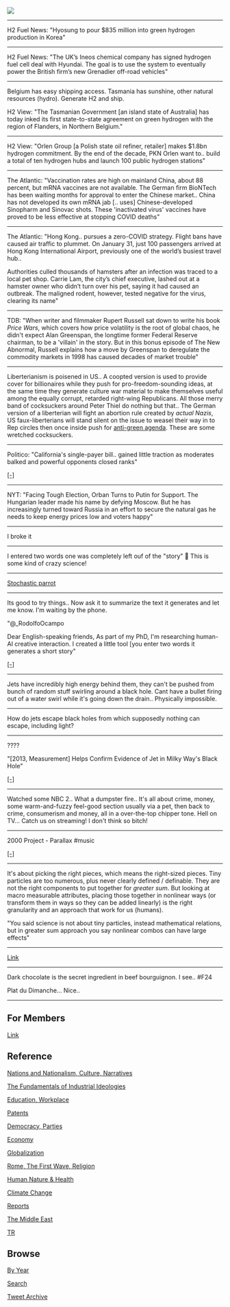 <img src="https://drive.google.com/uc?export=view&id=1B2wf9R7AMH1d7Vw6e2mucLbIQ5NSjir7"/>

---

H2 Fuel News: "Hyosung to pour $835 million into green hydrogen
production in Korea"

---

H2 Fuel News: "The UK’s Ineos chemical company has signed hydrogen fuel
cell deal with Hyundai. The goal is to use the system to eventually
power the British firm’s new Grenadier off-road vehicles"

---

Belgium has easy shipping access. Tasmania has sunshine, other natural
resources (hydro). Generate H2 and ship.

H2 View: "The Tasmanian Government [an island state of Australia] has
today inked its first state-to-state agreement on green hydrogen with
the region of Flanders, in Northern Belgium."

---

H2 View: "Orlen Group [a Polish state oil refiner, retailer] makes
$1.8bn hydrogen commitment. By the end of the decade, PKN Orlen want
to..  build a total of ten hydrogen hubs and launch 100 public
hydrogen stations"

---

The Atlantic: "Vaccination rates are high on mainland China, about 88
percent, but mRNA vaccines are not available. The German firm BioNTech
has been waiting months for approval to enter the Chinese
market.. China has not developed its own mRNA jab [.. uses]
Chinese-developed Sinopharm and Sinovac shots. These 'inactivated
virus' vaccines have proved to be less effective at stopping COVID
deaths"

---

The Atlantic: "Hong Kong.. pursues a zero-COVID strategy. Flight bans
have caused air traffic to plummet. On January 31, just 100 passengers
arrived at Hong Kong International Airport, previously one of the
world’s busiest travel hub..

Authorities culled thousands of hamsters after an infection was traced
to a local pet shop. Carrie Lam, the city’s chief executive, lashed
out at a hamster owner who didn’t turn over his pet, saying it had
caused an outbreak. The maligned rodent, however, tested negative for
the virus, clearing its name"

---

TDB: "When writer and filmmaker Rupert Russell sat down to write his
book *Price Wars*, which covers how price volatility is the root of
global chaos, he didn't expect Alan Greenspan, the longtime former
Federal Reserve chairman, to be a 'villain' in the story. But in this
bonus episode of The New Abnormal, Russell explains how a move by
Greenspan to deregulate the commodity markets in 1998 has caused
decades of market trouble"

---

Liberterianism is poisened in US.. A coopted version is used to
provide cover for billionaires while they push for pro-freedom-sounding
ideas, at the same time they generate culture war material to make
themselves useful among the equally corrupt, retarded right-wing
Republicans. All those merry band of cocksuckers around Peter Thiel do
nothing but that.. The German version of a liberterian will fight
an abortion rule created by *actual Nazis*, US faux-liberterians will
stand silent on the issue to weasel their way in to Rep circles then once
inside push for [anti-green agenda](https://www.bloomberg.com/news/features/2021-09-15/peter-thiel-gamed-silicon-valley-tech-trump-taxes-and-politics).
These are some wretched cocksuckers.

---

Politico: "California's single-payer bill.. gained little traction as
moderates balked and powerful opponents closed ranks"

[[-]](https://www.politico.com/news/2022/02/05/the-left-strikes-out-on-single-payer-even-in-liberal-california-00004992)

---

NYT: "Facing Tough Election, Orban Turns to Putin for Support. The
Hungarian leader made his name by defying Moscow. But he has
increasingly turned toward Russia in an effort to secure the natural
gas he needs to keep energy prices low and voters happy"

---

I broke it

---

I entered two words one was completely left ouf of the "story" 🤣
This is some kind of crazy science! 

---

[Stochastic parrot](2020/07/ai-comments.md#parrot)

---

Its good to try things.. Now ask it to summarize the text it generates
and let me know. I'm waiting by the phone.

"@_RodolfoOcampo

Dear English-speaking friends, As part of my PhD, I'm researching
human-AI creative interaction. I created a little tool [you enter two
words it generates a short story"

[[-]](https://mobile.twitter.com/_RodolfoOcampo/status/1488379758551388168)

---

Jets have incredibly high energy behind them, they can't be pushed
from bunch of random stuff swirling around a black hole. Cant have a
bullet firing out of a water swirl while it's going down the
drain.. Physically impossible.

---

How do jets escape black holes from which supposedly nothing can
escape, including light?

---

????

"[2013, Measurement] Helps Confirm Evidence of Jet in Milky Way's Black Hole"

[[-]](https://www.nasa.gov/mission_pages/chandra/news/high-energy-particles-in-milky-way.html)

---

Watched some NBC 2.. What a dumpster fire.. It's all about crime,
money, some warm-and-fuzzy feel-good section usually via a pet, then
back to crime, consumerism and money, all in a over-the-top chipper
tone. Hell on TV... Catch us on streaming! I don't think so bitch!

---

2000 Project - Parallax \#music

[[-]](https://youtu.be/wP1DM1KhYvU)

---

It's about picking the right pieces, which means the right-sized
pieces. Tiny particles are too numerous, plus never clearly defined /
definable.  They are not the right components to put together for
*greater sum*. But looking at macro measurable attributes, placing
those together in nonlinear ways (or transform them in ways so they
can be added linearly) is the right granularity and an approach that
work for us (humans).

"You said science is not about tiny particles, instead mathematical
relations, but in greater sum approach you say nonlinear combos can
have large effects"

---

[Link](https://pbs.twimg.com/media/FKuuCoxXsAEQcxV?format=jpg&name=small)

---

Dark chocolate is the secret ingredient in beef bourguignon. I see.. \#F24

Plat du Dimanche... Nice..

---

## For Members

[Link](https://thirdwave-members.herokuapp.com)

## Reference

[Nations and Nationalism, Culture, Narratives](/2013/02/nations-and-nationalism.md)

[The Fundamentals of Industrial Ideologies](/2011/04/fundamentals-of-industrial-ideologies.md)

[Education, Workplace](2017/09/education-workplace.md)

[Patents](/2018/09/patents.md)

[Democracy, Parties](/2016/11/democracy.md)

[Economy](/2018/05/economy.md)

[Globalization](/2018/09/globalization.md)

[Rome, The First Wave, Religion](/2017/12/rome.md)

[Human Nature & Health](/2020/07/human-nature.md)

[Climate Change](/2018/12/climate.md)

[Reports](/2019/05/reports.md)

[The Middle East](/2019/07/middleeast.md)

[TR](../tr)

## Browse

[By Year](years.md)

[Search](search.html)

[Tweet Archive](/tweets/README.md)


